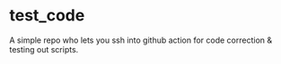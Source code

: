 # test_code
A simple repo who lets you ssh into github action for code correction &amp; testing out scripts.
